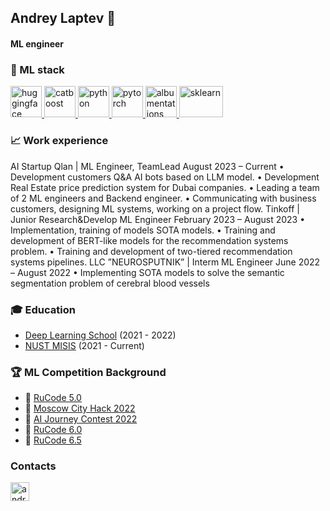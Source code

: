 ## Andrey Laptev :crown:
#### ML engineer
### :dart: ML stack
<p align="left"> 
  <a href="https://huggingface.co/" target="_blank"> 
    <img src="https://dxj7eshgz03ln.cloudfront.net/production/publication/social_logo/13299/composited_ae508b63-c76b-450c-b239-dee0f84414ff.png" alt="huggingface" width="50" height="50"/>
  </a>
  <a href="https://catboost.ai/" target="_blank"> 
    <img src="https://upload.wikimedia.org/wikipedia/commons/c/cc/CatBoostLogo.png" alt="catboost" width="50" height="50"/>
  </a>
  
  <a href="https://www.python.org" target="_blank"> 
    <img src="https://upload.wikimedia.org/wikipedia/commons/thumb/c/c3/Python-logo-notext.svg/1200px-Python-logo-notext.svg.png" alt="python" width="50" height="50"/>
  </a>  
  
  <a href="https://pytorch.org" target="_blank"> 
    <img src="https://pytorch.org/assets/images/pytorch-logo.png" alt="pytorch" width="50" height="50"/>
  </a>
  
  <a href="https://albumentations.ai" target="_blank"> 
    <img src="https://albumentations.ai/assets/img/custom/albumentations_logo.png" alt="albumentations" width="50" height="50"/>
  </a>
  
  <a href="https://scikit-learn.org/stable/index.html" target="_blank"> 
    <img src="https://raw.githubusercontent.com/scikit-learn/scikit-learn/main/doc/logos/scikit-learn-logo.png" alt="sklearn" width="70" height="50"/>
  </a>
</p>

### :chart_with_upwards_trend: Work experience
AI Startup Qlan | ML Engineer, TeamLead August 2023 – Current
  • Development customers Q&A AI bots based on LLM model.
  • Development Real Estate price prediction system for Dubai companies.
  • Leading a team of 2 ML engineers and Backend engineer.
  • Communicating with business customers, designing ML systems, working on a project flow.
Tinkoff | Junior Research&Develop ML Engineer February 2023 – August 2023
  • Implementation, training of models SOTA models.
  • Training and development of BERT-like models for the recommendation systems problem.
  • Training and development of two-tiered recommendation systems pipelines.
LLC ”NEUROSPUTNIK” | Interm ML Engineer June 2022 – August 2022
  • Implementing SOTA models to solve the semantic segmentation problem of cerebral blood vessels

### 🎓 Education

* [Deep Learning School](https://mipt.ru/science/labs/innovation/projects/deep_learning_school) (2021 - 2022)
* [NUST MISIS](https://en.misis.ru) (2021 - Current)

### 🏆 ML Competition Background
* 🥇 [RuCode 5.0](https://rucode.net/)
* 🥇 [Moscow City Hack 2022](https://moscityhack2022.innoagency.ru/)
* 🥇 [AI Journey Contest 2022](https://aij.ru/)
* 🥇 [RuCode 6.0](https://rucode.net/)
* 🥇 [RuCode 6.5](https://rucode.net/)

### Contacts
<p align="left"> 
  <a href="https://t.me/laptev13" target="_blank"> 
    <img src="https://upload.wikimedia.org/wikipedia/commons/thumb/8/82/Telegram_logo.svg/1024px-Telegram_logo.svg.png" alt="android" width="30" height="30"/> 
  </a>
</p>
